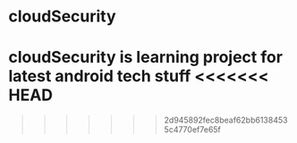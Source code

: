 # cloudSecurity
cloudSecurity is learning project for latest android tech stuff
<<<<<<< HEAD
=======

>>>>>>> 2d945892fec8beaf62bb61384535c4770ef7e65f

